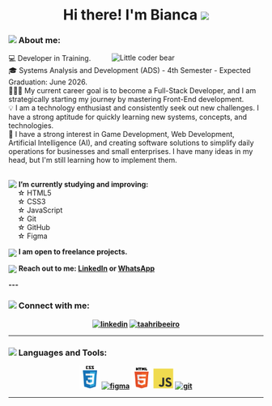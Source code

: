 <h1 align="center">Hi there! I'm Bianca <img src="https://media.giphy.com/media/hvRJCLFzcasrR4ia7z/giphy.gif" width="32px"></h1>

<!-- ABOUT -->

<h3><img src="https://media.giphy.com/media/ObNTw8Uzwy6KQ/giphy.gif" width="22px"> About me:</h3>
<img align="right" width=300px alt="Little coder bear" src="https://c.tenor.com/GN73MKBawZYAAAAi/busy-cute.gif" />

<div tabindex="1"> 
💻 Developer in Training.</br>
🎓 Systems Analysis and Development (ADS) - 4th Semester - Expected Graduation: June 2026. </br>
👩🏻‍💻 My current career goal is to become a Full-Stack Developer, and I am strategically starting my journey by mastering Front-End development. </br>
💡 I am a technology enthusiast and consistently seek out new challenges. I have a strong aptitude for quickly learning new systems, concepts, and technologies. </br>
🧐 I have a strong interest in Game Development, Web Development, Artificial Intelligence (AI), and creating software solutions to simplify daily operations for businesses and small enterprises. I have many ideas in my head, but I'm still learning how to implement them.
</div> </br>

<p><img align="top" src="https://media.giphy.com/media/tDDIeB24eaOr3xhbia/giphy.gif" width="20px"> <b> I’m currently studying and improving:</b></br>
  &emsp; ☆ HTML5 </br>
  &emsp; ☆ CSS3 </br>
  &emsp; ☆ JavaScript </br>
  &emsp; ☆ Git </br>
  &emsp; ☆ GitHub </br>
  &emsp; ☆ Figma
</p>

<p><img align="center" src="https://media.giphy.com/media/23D8NR89IoZUC9jgsO/giphy.gif" width="20px"> <b> I am open to freelance projects.</b></p>

<p><img align="center" src="https://media.giphy.com/media/WCS0Vbr4odJ615HPMe/giphy.gif" width="20px"> <b> Reach out to me: <a target="blank"href="https://www.linkedin.com/in/bianca-i-457958200/">LinkedIn</a> or <a target="blank" href="https://wa.me/5542998363310">WhatsApp</a> </p>
---

<h3><img align="top" src="https://media.giphy.com/media/AEMgXCqNwfxvbNWVCt/giphy.gif" width="25px"> Connect with me:</h3>
<div  align="center">
  <a href="https://www.linkedin.com/in/bianca-i-457958200/" target="blank"><img align="center" src="https://user-images.githubusercontent.com/88904952/234979284-68c11d7f-1acc-4f0c-ac78-044e1037d7b0.png" alt="linkedin" width="40px" /></a>
 <a href="https://www.instagram.com/bianca.isbly/" target="blank"><img align="center" src="https://raw.githubusercontent.com/rahuldkjain/github-profile-readme-generator/master/src/images/icons/Social/instagram.svg" alt="taahribeeiro" height="40" width="40px" /></a>
</div>

---

<!-- PROGRAMMING LANGUAGES -->

<h3><img align="top" src="https://media2.giphy.com/media/QssGEmpkyEOhBCb7e1/giphy.gif?cid=ecf05e47a0n3gi1bfqntqmob8g9aid1oyj2wr3ds3mg700bl&rid=giphy.gif" width="25px"> Languages and Tools:</h3>

<div align="center"> 
<a href="https://www.w3schools.com/css/" target="_blank" rel="noreferrer"> <img src="https://raw.githubusercontent.com/devicons/devicon/master/icons/css3/css3-original-wordmark.svg" alt="css3" width="40px" height="45"/></a> 
  <a href="https://www.figma.com/" target="_blank" rel="noreferrer"> <img src="https://www.vectorlogo.zone/logos/figma/figma-icon.svg" alt="figma" width="40px" height="40"/></a> 
  <a href="https://www.w3.org/html/" target="_blank" rel="noreferrer"> <img src="https://raw.githubusercontent.com/devicons/devicon/master/icons/html5/html5-original-wordmark.svg" alt="html5" width="40px" height="42"/></a> 
  <a href="https://developer.mozilla.org/en-US/docs/Web/JavaScript" target="_blank" rel="noreferrer"> <img src="https://raw.githubusercontent.com/devicons/devicon/master/icons/javascript/javascript-original.svg" alt="javascript" width="40px" height="40"/></a>
  </a> <a href="https://git-scm.com/" target="_blank" rel="noreferrer"> <img src="https://www.vectorlogo.zone/logos/git-scm/git-scm-icon.svg" alt="git" width="40" height="40"/> </a>
  
</div>

---